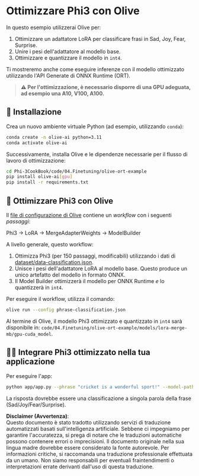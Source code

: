 # Ottimizzare Phi3 con Olive

In questo esempio utilizzerai Olive per:

1. Ottimizzare un adattatore LoRA per classificare frasi in Sad, Joy, Fear, Surprise.
1. Unire i pesi dell'adattatore al modello base.
1. Ottimizzare e quantizzare il modello in `int4`.

Ti mostreremo anche come eseguire inferenze con il modello ottimizzato utilizzando l'API Generate di ONNX Runtime (ORT).

> **⚠️ Per l'ottimizzazione, è necessario disporre di una GPU adeguata, ad esempio una A10, V100, A100.**

## 💾 Installazione

Crea un nuovo ambiente virtuale Python (ad esempio, utilizzando `conda`):

```bash
conda create -n olive-ai python=3.11
conda activate olive-ai
```

Successivamente, installa Olive e le dipendenze necessarie per il flusso di lavoro di ottimizzazione:

```bash
cd Phi-3CookBook/code/04.Finetuning/olive-ort-example
pip install olive-ai[gpu]
pip install -r requirements.txt
```

## 🧪 Ottimizzare Phi3 con Olive
Il [file di configurazione di Olive](../../../../../code/03.Finetuning/olive-ort-example/phrase-classification.json) contiene un *workflow* con i seguenti *passaggi*:

Phi3 -> LoRA -> MergeAdapterWeights -> ModelBuilder

A livello generale, questo workflow:

1. Ottimizza Phi3 (per 150 passaggi, modificabili) utilizzando i dati di [dataset/data-classification.json](../../../../../code/03.Finetuning/olive-ort-example/dataset/dataset-classification.json).
1. Unisce i pesi dell'adattatore LoRA al modello base. Questo produce un unico artefatto del modello in formato ONNX.
1. Il Model Builder ottimizzerà il modello per ONNX Runtime *e* lo quantizzerà in `int4`.

Per eseguire il workflow, utilizza il comando:

```bash
olive run --config phrase-classification.json
```

Al termine di Olive, il modello Phi3 ottimizzato e quantizzato in `int4` sarà disponibile in: `code/04.Finetuning/olive-ort-example/models/lora-merge-mb/gpu-cuda_model`.

## 🧑‍💻 Integrare Phi3 ottimizzato nella tua applicazione

Per eseguire l'app:

```bash
python app/app.py --phrase "cricket is a wonderful sport!" --model-path models/lora-merge-mb/gpu-cuda_model
```

La risposta dovrebbe essere una classificazione a singola parola della frase (Sad/Joy/Fear/Surprise).

**Disclaimer (Avvertenza)**:  
Questo documento è stato tradotto utilizzando servizi di traduzione automatizzati basati sull'intelligenza artificiale. Sebbene ci impegniamo per garantire l'accuratezza, si prega di notare che le traduzioni automatiche possono contenere errori o imprecisioni. Il documento originale nella sua lingua madre dovrebbe essere considerato la fonte autorevole. Per informazioni critiche, si raccomanda una traduzione professionale effettuata da un umano. Non siamo responsabili per eventuali fraintendimenti o interpretazioni errate derivanti dall'uso di questa traduzione.